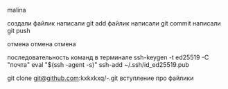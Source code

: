 malina


создали файлик
написали git add файлик
написали git commit
написали git push 


отмена отмена отмена

последовательность команд в терминале 
ssh-keygen -t  ed25519 -C "почта"
eval "$(ssh -agent -s)"
ssh-add ~/.ssh/id_ed25519.pub


git clone git@github.com:kxkxkxq/-.git
вступление про файлики